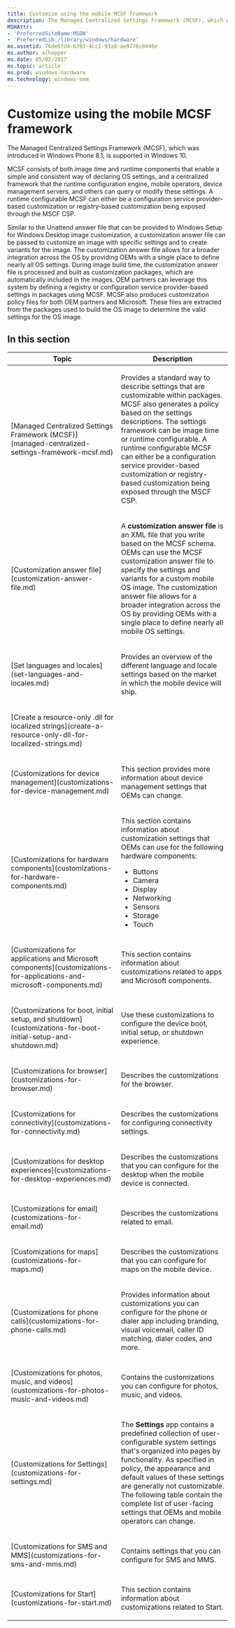```yaml
---
title: Customize using the mobile MCSF framework
description: The Managed Centralized Settings Framework (MCSF), which was introduced in Windows Phone 8.1, is supported in Windows 10.
MSHAttr:
- 'PreferredSiteName:MSDN'
- 'PreferredLib:/library/windows/hardware'
ms.assetid: 76de8fd4-b393-4cc1-93a8-ae9776c0446e
ms.author: alhopper
ms.date: 05/02/2017
ms.topic: article
ms.prod: windows-hardware
ms.technology: windows-oem
---
```


# Customize using the mobile MCSF framework


The Managed Centralized Settings Framework (MCSF), which was introduced in Windows Phone 8.1, is supported in Windows 10.

MCSF consists of both image time and runtime components that enable a simple and consistent way of declaring OS settings, and a centralized framework that the runtime configuration engine, mobile operators, device management servers, and others can query or modify these settings. A runtime configurable MCSF can either be a configuration service provider-based customization or registry-based customization being exposed through the MSCF CSP.

Similar to the Unattend answer file that can be provided to Windows Setup for Windows Desktop image customization, a customization answer file can be passed to customize an image with specific settings and to create variants for the image. The customization answer file allows for a broader integration across the OS by providing OEMs with a single place to define nearly all OS settings. During image build time, the customization answer file is processed and built as customization packages, which are automatically included in the images. OEM partners can leverage this system by defining a registry or configuration service provider-based settings in packages using MCSF. MCSF also produces customization policy files for both OEM partners and Microsoft. These files are extracted from the packages used to build the OS image to determine the valid settings for the OS image.


## In this section


<table>
<colgroup>
<col width="50%" />
<col width="50%" />
</colgroup>
<thead>
<tr class="header">
<th>Topic</th>
<th>Description</th>
</tr>
</thead>
<tbody>
<tr class="odd">
<td><p>[Managed Centralized Settings Framework (MCSF)](managed-centralized-settings-framework-mcsf.md)</p></td>
<td><p>Provides a standard way to describe settings that are customizable within packages. MCSF also generates a policy based on the settings descriptions. The settings framework can be image time or runtime configurable. A runtime configurable MCSF can either be a configuration service provider-based customization or registry-based customization being exposed through the MSCF CSP.</p></td>
</tr>
<tr class="even">
<td><p>[Customization answer file](customization-answer-file.md)</p></td>
<td><p>A <strong>customization answer file</strong> is an XML file that you write based on the MCSF schema. OEMs can use the MCSF customization answer file to specify the settings and variants for a custom mobile OS image. The customization answer file allows for a broader integration across the OS by providing OEMs with a single place to define nearly all mobile OS settings.</p></td>
</tr>
<tr class="odd">
<td><p>[Set languages and locales](set-languages-and-locales.md)</p></td>
<td><p>Provides an overview of the different language and locale settings based on the market in which the mobile device will ship.</p></td>
</tr>
<tr class="even">
<td><p>[Create a resource-only .dll for localized strings](create-a-resource-only-dll-for-localized-strings.md)</p></td>
<td></td>
</tr>
<tr class="odd">
<td><p>[Customizations for device management](customizations-for-device-management.md)</p></td>
<td><p>This section provides more information about device management settings that OEMs can change.</p></td>
</tr>
<tr class="even">
<td><p>[Customizations for hardware components](customizations-for-hardware-components.md)</p></td>
<td><p>This section contains information about customization settings that OEMs can use for the following hardware components:</p>
<ul>
<li>Buttons</li>
<li>Camera</li>
<li>Display</li>
<li>Networking</li>
<li>Sensors</li>
<li>Storage</li>
<li>Touch</li>
</ul></td>
</tr>
<tr class="odd">
<td><p>[Customizations for applications and Microsoft components](customizations-for-applications-and-microsoft-components.md)</p></td>
<td><p>This section contains information about customizations related to apps and Microsoft components.</p></td>
</tr>
<tr class="even">
<td><p>[Customizations for boot, initial setup, and shutdown](customizations-for-boot-initial-setup-and-shutdown.md)</p></td>
<td><p>Use these customizations to configure the device boot, initial setup, or shutdown experience.</p></td>
</tr>
<tr class="odd">
<td><p>[Customizations for browser](customizations-for-browser.md)</p></td>
<td><p>Describes the customizations for the browser.</p></td>
</tr>
<tr class="even">
<td><p>[Customizations for connectivity](customizations-for-connectivity.md)</p></td>
<td><p>Describes the customizations for configuring connectivity settings.</p></td>
</tr>
<tr class="odd">
<td><p>[Customizations for desktop experiences](customizations-for-desktop-experiences.md)</p></td>
<td><p>Describes the customizations that you can configure for the desktop when the mobile device is connected.</p></td>
</tr>
<tr class="even">
<td><p>[Customizations for email](customizations-for-email.md)</p></td>
<td><p>Describes the customizations related to email.</p></td>
</tr>
<tr class="odd">
<td><p>[Customizations for maps](customizations-for-maps.md)</p></td>
<td><p>Describes the customizations that you can configure for maps on the mobile device.</p></td>
</tr>
<tr class="even">
<td><p>[Customizations for phone calls](customizations-for-phone-calls.md)</p></td>
<td><p>Provides information about customizations you can configure for the phone or dialer app including branding, visual voicemail, caller ID matching, dialer codes, and more.</p></td>
</tr>
<tr class="odd">
<td><p>[Customizations for photos, music, and videos](customizations-for-photos-music-and-videos.md)</p></td>
<td><p>Contains the customizations you can configure for photos, music, and videos.</p></td>
</tr>
<tr class="even">
<td><p>[Customizations for Settings](customizations-for-settings.md)</p></td>
<td><p>The <strong>Settings</strong> app contains a predefined collection of user-configurable system settings that's organized into pages by functionality. As specified in policy, the appearance and default values of these settings are generally not customizable. The following table contain the complete list of user-facing settings that OEMs and mobile operators can change.</p></td>
</tr>
<tr class="odd">
<td><p>[Customizations for SMS and MMS](customizations-for-sms-and-mms.md)</p></td>
<td><p>Contains settings that you can configure for SMS and MMS.</p></td>
</tr>
<tr class="even">
<td><p>[Customizations for Start](customizations-for-start.md)</p></td>
<td><p>This section contains information about customizations related to Start.</p></td>
</tr>
</tbody>
</table>

 

 

 






